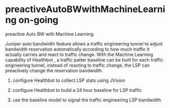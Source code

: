 # preactiveAutoBWwithMachineLearning on-going
preactive Auto BW with Machine Learning.

Juniper auto bandwidth feature allows a traffic engineering tunnel to adjust bandwidth reservation automatically according to how much traffic it actually carries and react to traffic change. With the Machine Learning capability of Healthbot , a traffic patter baseline can be built for each traffic engineering tunnel, instead of reacting to traffic change, the LSP can preactively change the reservation bandwidth.

1. configure Healthbot to collect LSP stats using JVision

2. configure Healthbot to build a 24 hour baseline for LSP traffic

3. use the baseline model to signal the traffic engineering LSP bandwidth
